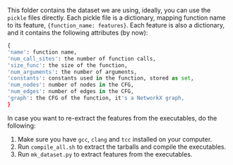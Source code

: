 This folder contains the dataset we are using, ideally, you can use the `pickle` files directly. Each pickle file is a dictionary, mapping function name to its feature, `{function_name: features}`. Each feature is also a dictionary, and it contains the following attributes (by now):

```py
{
'name': function name,
'num_call_sites': the number of function calls,
'size_func': the size of the function,
'num_arguments': the number of arguments,
'constants': constants used in the function, stored as set,
'num_nodes': number of nodes in the CFG,
'num_edges': number of edges in the CFG,
'graph': the CFG of the function, it's a NetworkX graph,
}
```


In case you want to re-extract the features from the executables, do the following:

1. Make sure you have `gcc`, `clang` and `tcc` installed on your computer. 
2. Run `compile_all.sh` to extract the tarballs and compile the executables.
3. Run `mk_dataset.py` to extract features from the executables.

